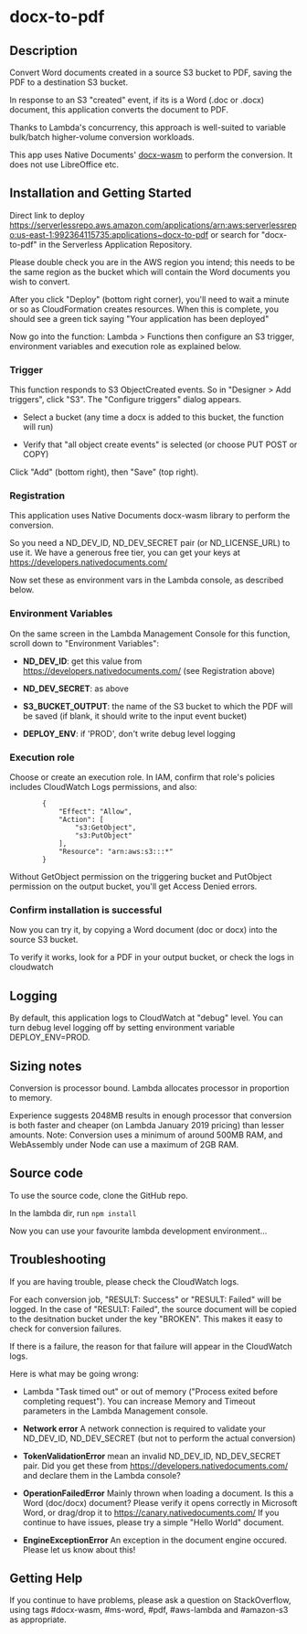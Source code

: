 # docx-to-pdf

## Description

Convert Word documents created in a source S3 bucket to PDF, saving the PDF to a destination S3 bucket.

In response to an S3 "created" event, if its is a Word (.doc or .docx) document, this application converts the document to PDF.

Thanks to Lambda's concurrency, this approach is well-suited to variable bulk/batch higher-volume conversion workloads.

This app uses Native Documents' [docx-wasm](https://www.npmjs.com/package/@nativedocuments/docx-wasm) to perform the conversion. It does not use LibreOffice etc.  

## Installation and Getting Started

Direct link to deploy https://serverlessrepo.aws.amazon.com/applications/arn:aws:serverlessrepo:us-east-1:992364115735:applications~docx-to-pdf or search for "docx-to-pdf" in the Serverless Application Repository.

Please double check you are in the AWS region you intend; this needs to be the same region as the bucket which will contain the Word documents you wish to convert.

After you click "Deploy" (bottom right corner), you'll need to wait a minute or so as CloudFormation creates resources.  When this is complete, you should see a green tick saying "Your application has been deployed"

Now go into the function: Lambda > Functions then configure an S3 trigger, environment variables and execution role as explained below.

### Trigger

This function responds to S3 ObjectCreated events. So in "Designer > Add triggers", click "S3".  The "Configure triggers" dialog appears.  

* Select a bucket  (any time a docx is added to this bucket, the function will run)

* Verify that "all object create events" is selected (or choose PUT POST or COPY)

Click "Add" (bottom right), then "Save" (top right).

### Registration

This application uses Native Documents docx-wasm library to perform the conversion.

So you need a ND\_DEV\_ID, ND\_DEV\_SECRET pair (or ND\_LICENSE\_URL) to use it.   We have a generous free tier, you can get your keys at https://developers.nativedocuments.com/

Now set these as environment vars in the Lambda console, as described below.

### Environment Variables

On the same screen in the Lambda Management Console for this function, scroll down to "Environment Variables":

* **ND_DEV_ID**: get this value from https://developers.nativedocuments.com/ (see Registration above)

* **ND_DEV_SECRET**: as above

* **S3_BUCKET_OUTPUT**: the name of the S3 bucket to which the PDF will be saved (if blank, it should write to the input event bucket)

* **DEPLOY_ENV**:  if 'PROD', don't write debug level logging 

### Execution role

Choose or create an execution role. In IAM, confirm that role's policies includes CloudWatch Logs permissions, and also:

```
        {
            "Effect": "Allow",
            "Action": [
                "s3:GetObject",
                "s3:PutObject"
            ],
            "Resource": "arn:aws:s3:::*"
        }
```

Without GetObject permission on the triggering bucket and PutObject permission on the output bucket, you'll get Access Denied errors.

### Confirm installation is successful

Now you can try it, by copying a Word document (doc or docx) into the source S3 bucket.

To verify it works, look for a PDF in your output bucket, or check the logs in cloudwatch


## Logging

By default, this application logs to CloudWatch at "debug" level.  You can turn debug level logging off by setting environment variable DEPLOY_ENV=PROD.

## Sizing notes

Conversion is processor bound.  Lambda allocates processor in proportion to memory.  

Experience suggests 2048MB results in enough processor that conversion is both faster and cheaper (on Lambda January 2019 pricing) than lesser amounts.  Note: Conversion uses a minimum of around 500MB RAM, and WebAssembly under Node can use a maximum of 2GB RAM.  


## Source code

To use the source code, clone the GitHub repo.

In the lambda dir, run `npm install`

Now you can use your favourite lambda development environment...


## Troubleshooting

If you are having trouble, please check the CloudWatch logs.

For each conversion job, "RESULT: Success" or "RESULT: Failed" will be logged.  In the case of "RESULT: Failed", the source document will be copied to the desitnation bucket under the key "BROKEN".  This makes it easy to check for conversion failures.

If there is a failure, the reason for that failure will appear in the CloudWatch logs.

Here is what may be going wrong:

* Lambda "Task timed out" or out of memory ("Process exited before completing request"). You can increase Memory and Timeout parameters in the Lambda Management console.

* **Network error** A network connection is required to validate your ND\_DEV\_ID, ND\_DEV\_SECRET (but not to perform the actual conversion)

* **TokenValidationError** mean an invalid ND\_DEV\_ID, ND\_DEV\_SECRET pair.  Did you get these from https://developers.nativedocuments.com/ and declare them in the Lambda console?

* **OperationFailedError**  Mainly thrown when loading a document. Is this a Word (doc/docx) document? Please verify it opens correctly in Microsoft Word, or drag/drop it to https://canary.nativedocuments.com/  If you continue to have issues, please try a simple "Hello World" document.

* **EngineExceptionError**  An exception in the document engine occured. Please let us know about this!


## Getting Help

If you continue to have problems, please ask a question on StackOverflow, using tags #docx-wasm, #ms-word, #pdf, #aws-lambda and #amazon-s3 as appropriate.


